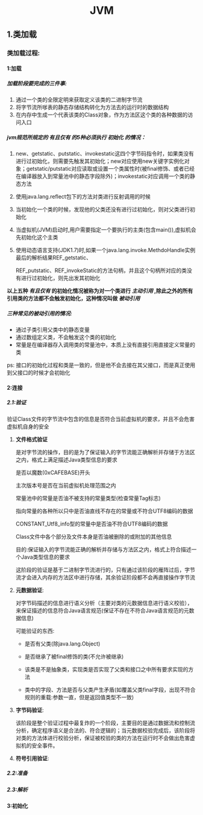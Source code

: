 <h1 align = "center">
    JVM
</h1>

## 1.类加载

### 类加载过程:

#### 1:加载

##### 加载阶段要完成的三件事:

1. 通过一个类的全限定明来获取定义该类的二进制字节流
2. 将字节流所嗲表的静态存储结构转化为方法去的运行时的数据结构
3. 在内存中生成一个代表该类的Class对象，作为方法区这个类的各种数据的访问入口

##### **jvm规范所规定的  *有且仅有*  的5种必须执行  *初始化*  的情况：**

1. new、getstatic、putstatic、invokestatic这四个字节码指令时，如果类没有进行过初始化，则需要先触发其初始化；new对应使用new关键字实例化对象；getstatic/putstatic对应读取或设置一个类属性时(被final修饰、或者已经在编译器放入到常量池中的静态字段除外)；invokestatic对应调用一个类的静态方法

2. 使用java.lang.reflect包下的方法对类进行反射调用的时候

3. 当初始化一个类的时候，发现他的父类还没有进行过初始化，则对父类进行初始化

4. 当虚拟机(JVM)启动时,用户需要指定一个要执行的主类(包含main()),虚拟机会先初始化这个主类

5. 使用动态语言支持(JDK1.7)时,如果一个java.lang.invoke.MethdoHandle实例最后的解析结果REF_getstatic、

   REF_putstatic、REF_invokeStatic的方法句柄，并且这个句柄所对应的类没有进行过初始化，则先出发其初始化

**以上五种   *有且仅有*   的初始化情况被称为对一个类进行  *主动引用*  ,除此之外的所有引用类的方法都不会触发初始化，这种情况叫做   *被动引用***

##### 三种常见的被动引用的情况:

- 通过子类引用父类中的静态变量
- 通过数组定义类，不会触发这个类的初始化
- 常量是在编译器存入调用类的常量池中，本质上没有直接引用直接定义常量的类

ps: 接口的初始化过程和类是一致的，但是他不会去接在其父接口，而是真正使用到父接口的时候才会初始化

#### 2:连接

##### 	2.1:**验证**

验证Class文件的字节流中包含的信息是否符合当前虚拟机的要求，并且不会危害虚拟机自身的安全

1. **文件格式验证**

   是对字节流的操作，目的是为了保证输入的字节流能正确解析并存储于方法区之内，格式上满足描述Java类型信息的要求

   是否以魔数(0xCAFEBASE)开头

   主次版本号是否在当前虚拟机处理范围之内

   常量池中的常量是否油不被支持的常量类型(检查常量Tag标志)

   指向常量的各种所以只中是否油直线不存在的常量或不符合UTF8编码的数据

   CONSTANT_Utf8_info型的常量中是否油不符合UTF8编码的数据

   Class文件中各个部分及文件本身是否油被删除的或附加的其他信息

   目的:保证输入的字节流能正确的解析并存储与方法区之内，格式上符合描述一个Java类型信息的要求

   这阶段的验证是基于二进制字节流进行的，只有通过该阶段的雁阵过后，字节流才会进入内存的方法区中进行存储，其余验证阶段都不会再直接操作字节流

2. **元数据验证**:

   对字节码描述的信息进行语义分析（主要对类的元数据信息进行语义校验），来保证描述的信息符合Java语言规范(保证不存在不符合Java语言规范的元数据信息)

   可能验证的东西:

   - 是否有父类(除java.lang.Object)

   - 是否继承了被final修饰的类(不允许被继承)

   - 该类是不是抽象类，实现类是否实现了父类和接口之中所有要求实现的方法

   - 类中的字段、方法是否与父类产生矛盾(如覆盖父类final字段，出现不符合规则的重载:参数一直，但是返回值类型不一致)

3. **字节码验证**:

   该阶段是整个验证过程中最复炸的一个阶段，主要目的是通过数据流和控制流分析，确定程序语义是合法的、符合逻辑的；当元数据校验完成后，该阶段将对类的方法体进行校验分析，保证被校验的类的方法在运行时不会做出危害虚拟机的安全事件。

4. **符号引用验证**:

##### 	2.2:**准备**

##### 	2.3:**解析**

#### 3:初始化

